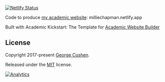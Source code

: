 [![Netlify Status](https://api.netlify.com/api/v1/badges/c52ade1d-e835-4624-a93a-719524e4c00c/deploy-status)](https://app.netlify.com/sites/milliechapman/deploys)

Code to produce [my academic website](milliechapman.netlify.app): milliechapman.netlify.app


Built with Academic Kickstart: The Template for [Academic Website Builder](https://sourcethemes.com/academic/)

## License

Copyright 2017-present [George Cushen](https://georgecushen.com).

Released under the [MIT](https://github.com/sourcethemes/academic-kickstart/blob/master/LICENSE.md) license.

[![Analytics](https://ga-beacon.appspot.com/UA-78646709-2/academic-kickstart/readme?pixel)](https://github.com/igrigorik/ga-beacon)
